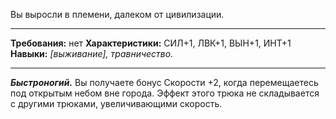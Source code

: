Вы выросли в племени, далеком от цивилизации.
****
**Требования:** нет
**Характеристики:** СИЛ+1, ЛВК+1, ВЫН+1, ИНТ+1
**Навыки:** *\[выживание\], травничество.*
****
***Быстроногий.*** Вы получаете бонус Скорости +2, когда перемещаетесь под открытым небом вне города. Эффект этого трюка не складывается с другими трюками, увеличивающими скорость.